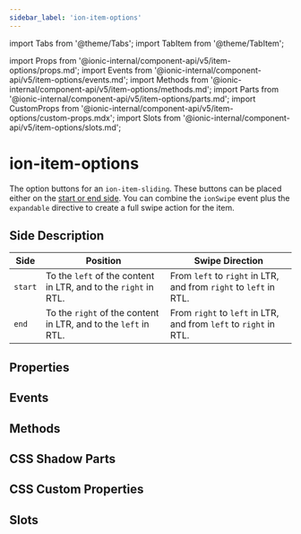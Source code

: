 ```yaml
---
sidebar_label: 'ion-item-options'
---
```


import Tabs from '@theme/Tabs';
import TabItem from '@theme/TabItem';

import Props from '@ionic-internal/component-api/v5/item-options/props.md';
import Events from '@ionic-internal/component-api/v5/item-options/events.md';
import Methods from '@ionic-internal/component-api/v5/item-options/methods.md';
import Parts from '@ionic-internal/component-api/v5/item-options/parts.md';
import CustomProps from '@ionic-internal/component-api/v5/item-options/custom-props.mdx';
import Slots from '@ionic-internal/component-api/v5/item-options/slots.md';

# ion-item-options

The option buttons for an `ion-item-sliding`. These buttons can be placed either on the [start or end side](#side-description).
You can combine the `ionSwipe` event plus the `expandable` directive to create a full swipe action for the item.

## Side Description

| Side    | Position                                                        | Swipe Direction                                                   |
| ------- | --------------------------------------------------------------- | ----------------------------------------------------------------- |
| `start` | To the `left` of the content in LTR, and to the `right` in RTL. | From `left` to `right` in LTR, and from `right` to `left` in RTL. |
| `end`   | To the `right` of the content in LTR, and to the `left` in RTL. | From `right` to `left` in LTR, and from `left` to `right` in RTL. |

## Properties

<Props />

## Events

<Events />

## Methods

<Methods />

## CSS Shadow Parts

<Parts />

## CSS Custom Properties

<CustomProps />

## Slots

<Slots />
